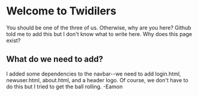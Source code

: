 # Welcome to Twidilers
You should be one of the three of us. Otherwise, why are you here?
Github told me to add this but I don't know what to write here.
Why does this page exist?

## What do we need to add?
I added some dependencies to the navbar--we need to add login.html, newuser.html, about.html, and a header logo. Of course, we don't have to do this but I tried to get the ball rolling.
-Eamon